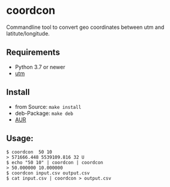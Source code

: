 # coordcon

Commandline tool to convert geo coordinates between utm and latitute/longitude.


## Requirements

* Python 3.7 or newer
* [utm](https://github.com/Turbo87/utm)


## Install

* from Source: ```make install```
* deb-Package: ```make deb```
* [AUR]()


## Usage:

```
$ coordcon  50 10
> 571666.448 5539109.816 32 U
$ echo "50 10" | coordcon | coordcon
> 50.000000 10.000000
$ coordcon input.csv output.csv
$ cat input.csv | coordcon > output.csv
```
